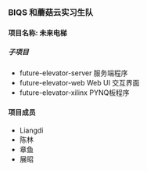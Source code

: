 ### BIQS 和蘑菇云实习生队

#### 项目名称: 未来电梯

##### 子项目
* future-elevator-server 服务端程序
* future-elevator-web Web UI 交互界面
* future-elevator-xilinx PYNQ板程序

#### 项目成员
* Liangdi
* 陈林
* 章鱼
* 展昭